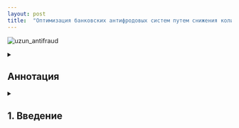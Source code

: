 ```yaml
---
layout: post
title:  "Оптимизация банковских антифродовых систем путем снижения количества ложных срабатываний с использованием индукции правил в распределенных деревьях решений."
---
```


![uzun_antifraud](https://github.com/user-attachments/assets/58469d03-7de1-465f-b67b-d020d8189480)


<details>
  <summary><h2>Аннотация</h2></summary>
 <div style="text-align: justify;">
<p> 
  <li>Системы для обнаружения мошенничества в банковских транзакциях часто сталкиваются с проблемой высокого уровня ложных срабатываний. В данной работе предложен фреймворк для генерации правил, предназначенных для антифродовых систем, который включает автоматическое создание правил с использованием распределенных деревьев решений и других ML-алгоритмов, таких как случайный лес и градиентный бустинг. В этом подходе компоненты экспертных правил используются как признаки для обучения модели, что позволяет сочетать статистические и экспертные методы. Мы применили предложенный фреймворк к данным банковских карточных транзакций, охватывающим февраль 2021 года, которые включают более 20 млн записей, содержащих информацию о клиентах, транзакциях и мерчантах. Сгенерированные правила были направлены на снижение уровня ложных срабатываний (FPR) в бизнес-метрике. Фреймворк был протестирован в реальной системе мониторинга мошенничества одного из крупных банков в течение полугода. Полученные результаты показали значительное улучшение эффективности и оказали заметное влияние на бизнес-показатели.

</p>
</div>
</details>

<details>
  <summary><h2>1. Введение</h2></summary>
  <details>
    Вот перевод вашего текста с английского на русский:

---

**Снижение ложных срабатываний в банковских антифродовых системах на основе индукции правил в распределенных древовидных моделях**  
Иван Воробьёва*, Анна Кривицкая  
*Национальный исследовательский университет "Высшая школа экономики", Российская Федерация  
**Московский государственный университет им. М.В. Ломоносова, Российская Федерация  

### Аннотация  
Системы обнаружения мошенничества в банковских платежных операциях страдают от большого количества ложных срабатываний. Для решения этой проблемы мы предлагаем фреймворк генерации правил для антифродовой системы — автоматическое создание правил с использованием распределенных древовидных ML-алгоритмов (машинного обучения), таких как дерево решений, случайный лес и градиентный бустинг, где компоненты экспертных правил используются в качестве признаков для модели. Этот подход сочетает статистические и экспертные методы. Мы применяем его к данным банковских карточных транзакций. Наш набор данных охватывает февраль 2021 года и состоит из более чем 20 млн записей, включая информацию о клиентах, транзакциях и мерчантах. Автоматически сгенерированные правила были направлены на улучшение бизнес-метрики FPR (уровень ложных срабатываний). Фреймворк тестировался в реальной системе мониторинга мошенничества крупного банка в течение полугода. Полученные правила показали удовлетворительную эффективность и оказали ощутимый бизнес-эффект.  

© 2022 Elsevier Ltd. Все права защищены.  

### 1. Введение  
#### 1.1. Мотивация исследования  
С развитием финтеха и электронной коммерции все больше банковских платежей и переводов осуществляется через онлайн-каналы, которые быстрее, удобнее и безопаснее для здоровья в эпоху коронавируса. Согласно глобальному исследованию Mastercard за 2020 год, 8 из 10 пользователей Mastercard по всему миру используют бесконтактные методы оплаты.  

Данные о проведенных транзакциях накапливаются в базах банков, платформ электронной коммерции и других игроков индустрии. В 2017 году пропускная способность обработки платежей Visa достигала 75 000 транзакций в секунду (Zeng, 2018). Правильное использование этих данных позволяет компаниям улучшить операционную эффективность и клиентский опыт. Однако такой объем данных невозможно обрабатывать вручную, поэтому компании вынуждены строить инфраструктуру Big Data и применять алгоритмы машинного обучения (ML).  

Разработка механизмов защиты клиентских средств от мошенников является частью стратегии банков и компаний электронной коммерции по улучшению клиентского опыта. По мере перехода платежей в онлайн, мошенники также адаптировались, что выдвинуло на первый план проблемы защиты средств в цифровых каналах. Согласно SmartMetric, в 2018 году глобальные потери от платежного мошенничества превысили $24 млрд.  

Несмотря на сложности в обнаружении мошенничества (обусловленные имитацией мошенниками поведения обычных клиентов и использованием методов социальной инженерии), системы фрод-мониторинга крупных компаний позволяют выявлять и предотвращать до 98% случаев мошенничества (Carminati et al., 2015). С точки зрения ML-метрик это означает достижение высокой полноты (recall).  

Сегодня на первый план выходит проблема большого количества ложных срабатываний (FP), что указывает на низкую точность (precision) или высокий уровень ложных срабатываний (FPR). В среднем, только 1 из 5 заблокированных транзакций является мошеннической, а каждый 6-й клиент ошибочно блокируется в течение года (Wedge et al., 2019).  

Ложные срабатывания приводят к финансовым потерям компаний на расследование случаев и связь с клиентом, увеличению нагрузки на колл-центры, а также к потере revenue из-за отклоненных транзакций. Если рассматривать одну из возможных стратегий реагирования — звонок клиенту — стоимость обработки одной заблокированной транзакции составляет от 1,5 евро (по данным банка, предоставившего данные для исследования) до 5 евро (Европейский центральный банк, (Baesens et al., 2021b)).  

---

Если нужно продолжить перевод остального текста или уточнить какие-то термины, дайте знать!
  </details>

  <details>
    <summary><h3>1.2. Цель исследования</h3></summary>
    Данная работа направлена на поиск подхода для улучшения ключевых метрик эффективности банковских систем обнаружения мошенничества:

1. Fraud Basis Point (FBP) — доля мошеннических транзакций, не заблокированных системой;

2. False Positive Rate (FPR) — доля ложных срабатываний среди всех тревог.

Основное внимание уделено метрике FPR. Мы предлагаем метод её снижения без ухудшения показателя FBP.
</details>

### Перевод на русский:

**Что касается игроков индустрии электронной коммерции**, согласно глобальному исследованию Merchant Risk Council за 2017 год[3], онлайн-ритейлеры в среднем отклоняют 2,6% заказов, причем как минимум 10% из них следовало бы одобрить. По данным Riskified[4], ложные срабатывания в этом случае приводят к потере 6% выручки.

Кроме того, чем требовательнее клиенты к качеству сервиса, тем сильнее ложные срабатывания подрывают репутацию компании и снижают лояльность клиентов. Согласно Javelin Strategy[5], 61% пользователей, столкнувшихся с ошибочной блокировкой транзакции, сократили использование карты или полностью отказались от неё.

#### 1.2. Цель исследования  
Данная работа направлена на поиск подхода для улучшения ключевых метрик эффективности банковских систем обнаружения мошенничества:  
1) **Fraud Basis Point (FBP)** — доля мошеннических транзакций, не заблокированных системой;  
2) **False Positive Rate (FPR)** — доля ложных срабатываний среди всех тревог.  

Основное внимание уделено метрике FPR. Мы предлагаем метод её снижения без ухудшения показателя FBP.  

#### 1.3. Данные и методы  
Мы разрабатываем решение, сочетающее экспертный и статистический подходы к обнаружению мошенничества. Алгоритм должен:  
- Сохранять интерпретируемость;  
- Улучшать бизнес-метрики;  
- Легко интегрироваться в существующие системы.  

Используются методы **индукции правил** на основе древовидных ML-алгоритмов, где признаки модели включают компоненты экспертных правил. Данные содержат:  
- Характеристики транзакций и клиентов;  
- Набор экспертных правил для принятия решений.  

#### 1.4. Определение мошенничества  
Под мошенничеством понимается кража денег у клиента с использованием:  
- **Социальной инженерии** (когда клиент добровольно совершает действия под влиянием обмана);  
- Других методов (без участия клиента).  

Согласно (Baesens et al., 2015), мошенничество имеет особенности:  
- Редкость по сравнению с легитимными операциями;  
- Организованность и продуманность;  
- Маскировка под нормальное поведение;  
- Динамичность схем;  
- Возможность групповых действий.  

#### 1.5. Новизна и практическое применение  
**Научный вклад:**  
- Комбинация экспертных и ML-подходов, где признаки модели выводятся из экспертных алгоритмов;  
- Обсуждение практических аспектов работы антифродовых систем (с учетом стоимости ошибок).  

**Практическая ценность:**  
- Результаты представлены в виде **правил**, легко внедряемых в существующие системы;  
- Метод применим для банков, платежных систем, e-commerce, страховых компаний и других организаций, использующих Big Data для автоматизации решений.  

Также предложены:  
- Методика оценки алгоритма в реальном времени;  
- Анализ чистого бизнес-эффекта с учетом текущих показателей точности.  

#### 1.6. Результаты  
Тестирование фреймворка в банке показало:  
- **Точность (precision):** 50% на тестовых данных (10% в реальной работе);  
- **Полнота (recall):** 0,6% на тестовых данных.  

Лучшие правила были интегрированы в антифродовую систему, но требуют доработки.  

**Структура статьи:**  
- Раздел 2: Обзор литературы;  
- Раздел 3: Данные и область исследования;  
- Раздел 4: Описание алгоритма;  
- Раздел 5: Результаты;  
- Раздел 6: Выводы.  

#### 2. Обзор литературы  
Проблема обнаружения мошенничества интересует бизнес и науку: если в 2015 году опубликовали 16 000 научных работ по теме, то в 2021 — в 1,5 раза больше[6].  

Алгоритмы обнаружения мошенничества делятся на:  
- **Экспертные подходы** (основанные на правилах);  
- **Статистические методы** (машинное обучение).  

---

**Примечания:**  
[3] [4] [5] [6] — ссылки сохранены в оригинальном формате.  

Если нужно продолжить перевод следующих разделов или уточнить термины, сообщите!
